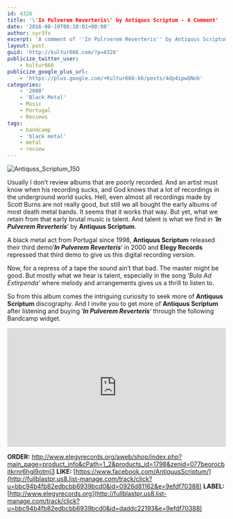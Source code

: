 ```yaml
---
id: 4326
title: '\'In Pulverem Reverteris\' by Antiquus Scriptum - A Comment'
date: '2016-08-19T00:10:01+00:00'
author: syr3fx
excerpt: 'A comment of ''In Pulrverem Reverteris'' by Antiquus Scriptum (2000).'
layout: post
guid: 'http://kultur666.com/?p=4326'
publicize_twitter_user:
    - kultur666
publicize_google_plus_url:
    - 'https://plus.google.com/+Kultur666-k6/posts/4dp4ipwQNob'
categories:
    - '2000'
    - 'Black Metal'
    - Music
    - Portugal
    - Reviews
tags:
    - bandcamp
    - 'black metal'
    - metal
    - review
---
```


![Antiquss_Scriptum_150](http://localhost:8080/wp-content/uploads/2016/08/antiquss_scriptum_150.jpg?w=680)

Usually I don’t review albums that are poorly recorded. And an artist must know when his recording sucks, and God knows that a lot of recordings in the underground world sucks. Hell, even almost all recordings made by Scott Burns are not really good, but still we all bought the early albums of most death metal bands. It seems that it works that way. But yet, what we retain from that early brutal music is talent. And talent is what we find in ‘***In Pulverem Reverteris***‘ by **Antiquus Scriptum**.

A black metal act from Portugal since 1998, **Antiquus Scriptum** released their third demo’***In Pulverem Reverteris***‘ in 2000 and **Elegy Records** repressed that third demo to give us this digital recording version.

Now, for a repress of a tape the sound ain’t that bad. The master might be good. But mostly what we hear is talent, especially in the song ‘*Bula Ad Extirpenda*‘ where melody and arrangements gives us a thrill to listen to.

So from this album comes the intriguing curiosity to seek more of **Antiquus Scriptum** discography. And I invite you to get more of **Antiquus Scriptum** after listening and buying ‘***In Pulverem Reverteris***‘ through the following Bandcamp widget.

<iframe style="border: 0; width: 100%; height: 274px;" src="https://bandcamp.com/EmbeddedPlayer/album=1768231833/size=large/bgcol=333333/linkcol=e99708/tracklist=false/transparent=true/" seamless></iframe>

**ORDER:** [http://www.elegyrecords.org/aweb/shop/index.php?
main\_page=product\_info&amp;cPath=1\_2&amp;products\_id=1798&amp;zenid=077beorocbitkrnr6hgl9otmj3](http://fullblastpr.us8.list-manage.com/track/click?u=bbc94b4fb82edbcbb6939bcd0&id=4ec53f3b4e&e=9efdf70388)
**LIKE:** [https://www.facebook.com/AntiquusScriptum/](http://fullblastpr.us8.list-manage.com/track/click?u=bbc94b4fb82edbcbb6939bcd0&id=0926d81162&e=9efdf70388)
**LABEL:** [http://www.elegyrecords.org](http://fullblastpr.us8.list-manage.com/track/click?u=bbc94b4fb82edbcbb6939bcd0&id=daddc22193&e=9efdf70388)